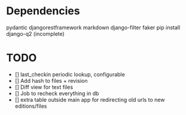 # Dependencies
pydantic
djangorestframework
markdown
django-filter
faker
pip install django-q2
(incomplete)

# TODO

- [] last_checkin periodic lookup, configurable
- [] Add hash to files + revision
- [] Diff view for text files
- [] Job to recheck everything in db
- [] extra table outside main app for redirecting old urls to new editions/files